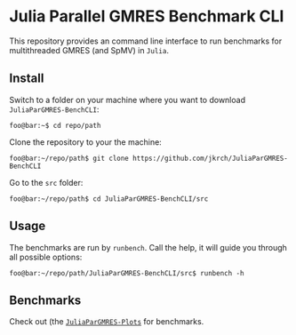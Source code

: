 # Julia Parallel GMRES Benchmark CLI

This repository provides an command line interface to run benchmarks for multithreaded GMRES (and SpMV) in `Julia`.

## Install

Switch to a folder on your machine where you want to download `JuliaParGMRES-BenchCLI`:

```console
foo@bar:~$ cd repo/path
```

Clone the repository to your the  machine:

```console
foo@bar:~/repo/path$ git clone https://github.com/jkrch/JuliaParGMRES-BenchCLI
```

Go to the `src` folder:

```console
foo@bar:~/repo/path$ cd JuliaParGMRES-BenchCLI/src
```

## Usage

The benchmarks are run by `runbench`. Call the help, it will guide you through all possible options:
```console
foo@bar:~/repo/path/JuliaParGMRES-BenchCLI/src$ runbench -h
```

## Benchmarks

Check out (the [`JuliaParGMRES-Plots`](https://github.com/jkrch/JuliaParGMRES-Plots) for benchmarks.








